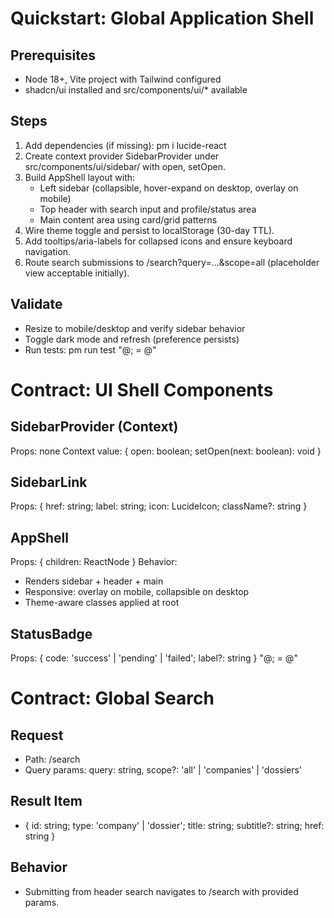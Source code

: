 ﻿# Quickstart: Global Application Shell

## Prerequisites
- Node 18+, Vite project with Tailwind configured
- shadcn/ui installed and src/components/ui/* available

## Steps
1) Add dependencies (if missing): 
pm i lucide-react
2) Create context provider SidebarProvider under src/components/ui/sidebar/ with open, setOpen.
3) Build AppShell layout with:
   - Left sidebar (collapsible, hover-expand on desktop, overlay on mobile)
   - Top header with search input and profile/status area
   - Main content area using card/grid patterns
4) Wire theme toggle and persist to localStorage (30-day TTL).
5) Add tooltips/aria-labels for collapsed icons and ensure keyboard navigation.
6) Route search submissions to /search?query=...&scope=all (placeholder view acceptable initially).

## Validate
- Resize to mobile/desktop and verify sidebar behavior
- Toggle dark mode and refresh (preference persists)
- Run tests: 
pm run test
"@;
 = @"
# Contract: UI Shell Components

## SidebarProvider (Context)
Props: none
Context value: { open: boolean; setOpen(next: boolean): void }

## SidebarLink
Props: { href: string; label: string; icon: LucideIcon; className?: string }

## AppShell
Props: { children: ReactNode }
Behavior:
- Renders sidebar + header + main
- Responsive: overlay on mobile, collapsible on desktop
- Theme-aware classes applied at root

## StatusBadge
Props: { code: 'success' | 'pending' | 'failed'; label?: string }
"@;
 = @"
# Contract: Global Search

## Request
- Path: /search
- Query params: query: string, scope?: 'all' | 'companies' | 'dossiers'

## Result Item
- { id: string; type: 'company' | 'dossier'; title: string; subtitle?: string; href: string }

## Behavior
- Submitting from header search navigates to /search with provided params.
